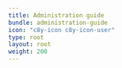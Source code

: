 ```yaml
---
title: Administration guide
bundle: administration-guide
icon: "c8y-icon c8y-icon-user"
type: root
layout: root
weight: 200
---
```

